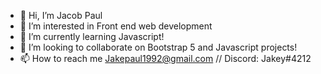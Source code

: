 - 👋 Hi, I’m Jacob Paul
- 👀 I’m interested in Front end web development
- 🌱 I’m currently learning Javascript!
- 💞️ I’m looking to collaborate on Bootstrap 5 and Javascript projects!
- 📫 How to reach me Jakepaul1992@gmail.com // Discord: Jakey#4212
<!---
jpaul0428/jpaul0428 is a ✨ special ✨ repository because its `README.md` (this file) appears on your GitHub profile.
You can click the Preview link to take a look at your changes.
--->

